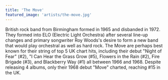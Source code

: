 ```yaml
---
title: 'The Move'
featured_image: 'artists/the-move.jpg'
---
```

British rock band from Birmingham formed in 1965 and disbanded in 1972. They formed into ELO (Electric Light Orchestra) after several line-up changes and primary songwriter Roy Woods's desire to form a new band that would play orchestral as well as hard rock. The Move are perhaps best known for their string of top 5 UK chart hits, including their debut "Night of Fear" (#2), "I Can Hear the Grass Grow (#5), Flowers in the Rain (#2), Fire Brigade (#3), and Blackberry Way (#1) all between 1966 and 1968. Despite releasing 4 albums, only their 1968 debut "Move" charted, reaching #15 in the UK. 
